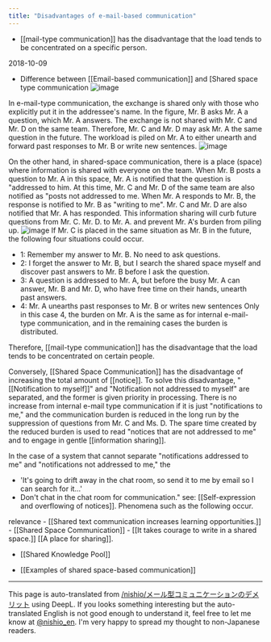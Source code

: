 ```yaml
---
title: "Disadvantages of e-mail-based communication"
---
```


- [[mail-type communication]] has the disadvantage that the load tends to be concentrated on a specific person.

2018-10-09
- Difference between [[Email-based communication]] and [Shared space type communication
![image](https://gyazo.com/ddfd34f6921d969c1211c34b464983d1/thumb/1000)

In e-mail-type communication, the exchange is shared only with those who explicitly put it in the addressee's name.
In the figure, Mr. B asks Mr. A a question, which Mr. A answers.
The exchange is not shared with Mr. C and Mr. D on the same team.
Therefore, Mr. C and Mr. D may ask Mr. A the same question in the future.
The workload is piled on Mr. A to either unearth and forward past responses to Mr. B or write new sentences.
![image](https://gyazo.com/20b56cd3f3dd0a06e6b1ece72dc3d697/thumb/1000)

On the other hand, in shared-space communication, there is a place (space) where information is shared with everyone on the team.
When Mr. B posts a question to Mr. A in this space, Mr. A is notified that the question is "addressed to him.
At this time, Mr. C and Mr. D of the same team are also notified as "posts not addressed to me.
When Mr. A responds to Mr. B, the response is notified to Mr. B as "writing to me".
Mr. C and Mr. D are also notified that Mr. A has responded.
This information sharing will curb future questions from Mr. C. Mr. D. to Mr. A. and prevent Mr. A's burden from piling up.
![image](https://gyazo.com/694d7abe0c46767632f074e24f50f0c3/thumb/1000)
If Mr. C is placed in the same situation as Mr. B in the future, the following four situations could occur.
- 1: Remember my answer to Mr. B. No need to ask questions.
- 2: I forget the answer to Mr. B, but I search the shared space myself and discover past answers to Mr. B before I ask the question.
- 3: A question is addressed to Mr. A, but before the busy Mr. A can answer, Mr. B and Mr. D, who have free time on their hands, unearth past answers.
- 4: Mr. A unearths past responses to Mr. B or writes new sentences
Only in this case 4, the burden on Mr. A is the same as for internal e-mail-type communication, and in the remaining cases the burden is distributed.

Therefore, [[mail-type communication]] has the disadvantage that the load tends to be concentrated on certain people.

Conversely, [[Shared Space Communication]] has the disadvantage of increasing the total amount of [[notice]].
To solve this disadvantage, "[[Notification to myself]]" and "Notification not addressed to myself" are separated, and the former is given priority in processing.
There is no increase from internal e-mail type communication if it is just "notifications to me," and the communication burden is reduced in the long run by the suppression of questions from Mr. C and Ms. D.
The spare time created by the reduced burden is used to read "notices that are not addressed to me" and to engage in gentle [[information sharing]].

In the case of a system that cannot separate "notifications addressed to me" and "notifications not addressed to me," the
- 'It's going to drift away in the chat room, so send it to me by email so I can search for it...'
- Don't chat in the chat room for communication." see: [[Self-expression and overflowing of notices]].
Phenomena such as the following occur.

relevance
    - [[Shared text communication increases learning opportunities.]]
    - [[Shared Space Communication]]
    - [[It takes courage to write in a shared space.]]
[[A place for sharing]].
- [[Shared Knowledge Pool]]

- [[Examples of shared space-based communication]]

---
This page is auto-translated from [/nishio/メール型コミュニケーションのデメリット](https://scrapbox.io/nishio/メール型コミュニケーションのデメリット) using DeepL. If you looks something interesting but the auto-translated English is not good enough to understand it, feel free to let me know at [@nishio_en](https://twitter.com/nishio_en). I'm very happy to spread my thought to non-Japanese readers.